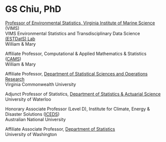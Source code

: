 # GS Chiu, PhD
[Professor of Environmental Statistics, Virginia Institute of Marine Science](https://www.vims.edu/people/chiu_gs) (VIMS)  
VIMS Environmental Statistics and Transdisciplinary Data Science [(ESTDatS) Lab](https://www.vims.edu/research/units/labgroups/estdats)  
William & Mary  

Affiliate Professor, Computational & Applied Mathematics & Statistics ([CAMS](https://www.wm.edu/as/cams))  
William & Mary  

Affiliate Professor, [Department of Statistical Sciences and Operations Research](https://ssor.vcu.edu)  
Virginia Commonwealth University  

Adjunct Professor of Statistics, [Department of Statistics & Actuarial Science](https://uwaterloo.ca/statistics-and-actuarial-science)  
University of Waterloo  

Honorary Associate Professor (Level D), Institute for Climate, Energy & Disaster Solutions ([ICEDS](https://iceds.anu.edu.au))   
Australian National University  

Affiliate Associate Professor, [Department of Statistics](https://stat.uw.edu)  
University of Washington  
